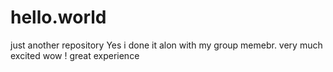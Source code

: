 # hello.world
just another repository
Yes  i done it alon with my group memebr.
very much excited 
wow ! great experience 
